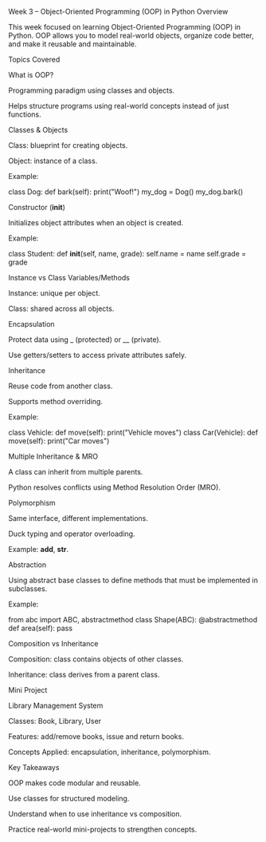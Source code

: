 Week 3 – Object-Oriented Programming (OOP) in Python
Overview

This week focused on learning Object-Oriented Programming (OOP) in Python. OOP allows you to model real-world objects, organize code better, and make it reusable and maintainable.

Topics Covered

What is OOP?

Programming paradigm using classes and objects.

Helps structure programs using real-world concepts instead of just functions.

Classes & Objects

Class: blueprint for creating objects.

Object: instance of a class.

Example:

class Dog:
    def bark(self):
        print("Woof!")
my_dog = Dog()
my_dog.bark()


Constructor (__init__)

Initializes object attributes when an object is created.

Example:

class Student:
    def __init__(self, name, grade):
        self.name = name
        self.grade = grade


Instance vs Class Variables/Methods

Instance: unique per object.

Class: shared across all objects.

Encapsulation

Protect data using _ (protected) or __ (private).

Use getters/setters to access private attributes safely.

Inheritance

Reuse code from another class.

Supports method overriding.

Example:

class Vehicle:
    def move(self): print("Vehicle moves")
class Car(Vehicle):
    def move(self): print("Car moves")


Multiple Inheritance & MRO

A class can inherit from multiple parents.

Python resolves conflicts using Method Resolution Order (MRO).

Polymorphism

Same interface, different implementations.

Duck typing and operator overloading.

Example: __add__, __str__.

Abstraction

Using abstract base classes to define methods that must be implemented in subclasses.

Example:

from abc import ABC, abstractmethod
class Shape(ABC):
    @abstractmethod
    def area(self):
        pass


Composition vs Inheritance

Composition: class contains objects of other classes.

Inheritance: class derives from a parent class.

Mini Project

Library Management System

Classes: Book, Library, User

Features: add/remove books, issue and return books.

Concepts Applied: encapsulation, inheritance, polymorphism.

Key Takeaways

OOP makes code modular and reusable.

Use classes for structured modeling.

Understand when to use inheritance vs composition.

Practice real-world mini-projects to strengthen concepts.
